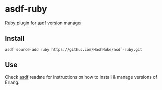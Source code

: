 # asdf-ruby

Ruby plugin for [asdf](https://github.com/HashNuke/asdf) version manager

## Install

```
asdf source-add ruby https://github.com/HashNuke/asdf-ruby.git
```

## Use

Check [asdf](https://github.com/HashNuke/asdf) readme for instructions on how to install & manage versions of Erlang.
